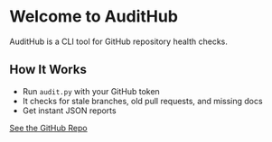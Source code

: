 # Welcome to AuditHub

AuditHub is a CLI tool for GitHub repository health checks.

## How It Works

- Run `audit.py` with your GitHub token
- It checks for stale branches, old pull requests, and missing docs
- Get instant JSON reports

[See the GitHub Repo](https://github.com/devops-den/AuditHub)
